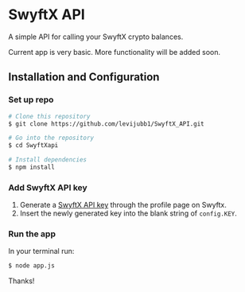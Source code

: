 # SwyftX API

A simple API for calling your SwyftX crypto balances.

Current app is very basic. More functionality will be added soon.

## Installation and Configuration
### Set up repo
```bash
# Clone this repository
$ git clone https://github.com/levijubb1/SwyftX_API.git

# Go into the repository
$ cd SwyftXapi

# Install dependencies
$ npm install
```

### Add SwyftX API key
1. Generate a [SwyftX API key](https://docs.swyftx.com.au/#/reference/authentication) through the profile page on Swyftx.
2. Insert the newly generated key into the blank string of `config.KEY`.

### Run the app
In your terminal run:
```bash
$ node app.js
```

Thanks!